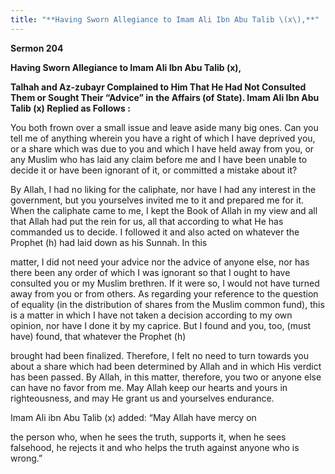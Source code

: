 ```yaml
---
title: "**Having Sworn Allegiance to Imam Ali Ibn Abu Talib \(x\),**" 
---
```

**Sermon 204**

**Having Sworn Allegiance to Imam Ali Ibn Abu Talib \(x\),**

**Talhah and Az\-zubayr Complained to Him That He Had Not Consulted Them or Sought Their “Advice” in the Affairs \(of State\)\. Imam Ali Ibn Abu Talib \(x\) Replied as Follows :**

You both frown over a small issue and leave aside many big ones\. Can you tell me of anything wherein you have a right of which I have deprived you, or a share which was due to you and which I have held away from you, or any Muslim who has laid any claim before me and I have been unable to decide it or have been ignorant of it, or committed a mistake about it?

By Allah, I had no liking for the caliphate, nor have I had any interest in the government, but you yourselves invited me to it and prepared me for it\. When the caliphate came to me, I kept the Book of Allah in my view and all that Allah had put the rein for us, all that according to what He has commanded us to decide\. I followed it and also acted on whatever the Prophet \(h\) had laid down as his Sunnah\. In this

matter, I did not need your advice nor the advice of anyone else, nor has there been any order of which I was ignorant so that I ought to have consulted you or my Muslim brethren\. If it were so, I would not have turned away from you or from others\. As regarding your reference to the question of equality \(in the distribution of shares from the Muslim common fund\), this is a matter in which I have not taken a decision according to my own opinion, nor have I done it by my caprice\. But I found and you, too, \(must have\) found, that whatever the Prophet \(h\)

brought had been finalized\. Therefore, I felt no need to turn towards you about a share which had been determined by Allah and in which His verdict has been passed\. By Allah, in this matter, therefore, you two or anyone else can have no favor from me\. May Allah keep our hearts and yours in righteousness, and may He grant us and yourselves endurance\.

Imam Ali ibn Abu Talib \(x\) added: “May Allah have mercy on

the person who, when he sees the truth, supports it, when he sees falsehood, he rejects it and who helps the truth against anyone who is wrong\.”

<a id="page686"></a>


